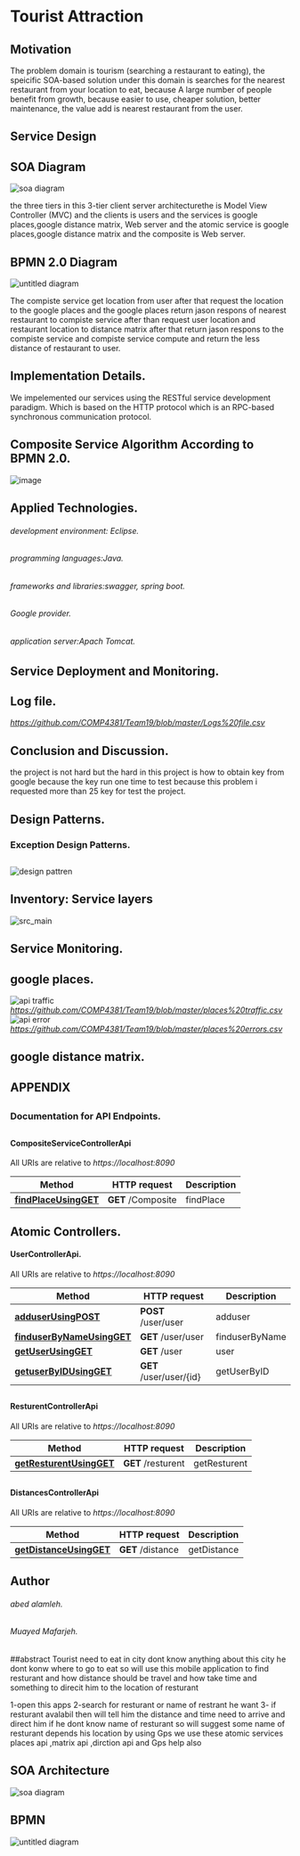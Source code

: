 # Tourist Attraction

## Motivation
The problem domain is tourism (searching a restaurant to eating), the speicific SOA-based solution under this domain is searches for the nearest restaurant from your location to eat, because A large number of people benefit from growth, because easier to use, cheaper solution, better maintenance, the value add is nearest restaurant from the user.
## Service Design
## SOA Diagram
![soa diagram](https://user-images.githubusercontent.com/44411022/49698719-4233af00-fb7c-11e8-95a7-235132dfa9e7.png)

the three tiers in this 3-tier client server architecturethe is Model View Controller (MVC) and the clients is users and the services is google places,google distance matrix, Web server and the atomic service is google places,google distance matrix and the composite is Web server.


## BPMN 2.0 Diagram 
![untitled diagram](https://user-images.githubusercontent.com/44411022/49698740-ace4ea80-fb7c-11e8-9825-6561692f7431.png)

The compiste service get location from user after that request the location to the google places and the google places return jason respons of nearest restaurant to compiste service after than request user location and restaurant location to distance matrix after
that return jason respons to the compiste service and compiste service compute and return  the less distance of restaurant to user.

## Implementation Details.
We impelemented our services using the RESTful service development paradigm. Which is based on the HTTP protocol which is an RPC-based synchronous communication protocol.
## Composite Service Algorithm According to BPMN 2.0.
![image](https://user-images.githubusercontent.com/34231700/50542680-edf47b80-0bcb-11e9-8d1e-8ac16427a94f.png)
## Applied Technologies.
 ###### development environment: Eclipse. 
 ###### programming languages:Java.
 ###### frameworks and libraries:swagger, spring boot.
 ###### Google provider.
 ###### application server:Apach Tomcat.
 ## Service Deployment and Monitoring.
 ## Log file.
 *https://github.com/COMP4381/Team19/blob/master/Logs%20file.csv*
## Conclusion and Discussion.
the project is not hard but the hard in this project is how to obtain key from google because the key run one time to test because this problem i requested more than 25 key for test the project.
 ## Design Patterns.
 ### Exception Design Patterns.
 ##
 ![design pattren](https://user-images.githubusercontent.com/44411022/50542821-1c963600-0b7b-11e9-91f8-f307b9eee570.png)
 
 ## Inventory: Service layers
 ![src_main](https://user-images.githubusercontent.com/44411022/50542850-6a5f6e00-0b7c-11e9-9bb7-168ca784eecc.png)
 ## Service Monitoring.
 ## google places.
 ![api traffic](https://user-images.githubusercontent.com/34231700/50550742-6b78c400-0c7e-11e9-8880-b3795cd3214d.PNG)
*https://github.com/COMP4381/Team19/blob/master/places%20traffic.csv*
![api error](https://user-images.githubusercontent.com/34231700/50550758-aaa71500-0c7e-11e9-87a7-d22cdf8b7772.PNG)
*https://github.com/COMP4381/Team19/blob/master/places%20errors.csv*
 ## google distance matrix.
 
 
 
 ## APPENDIX
 ##
 ### Documentation for API Endpoints.
 ##
 #### CompositeServiceControllerApi


All URIs are relative to *https://localhost:8090*

Method | HTTP request | Description
------------- | ------------- | -------------
[**findPlaceUsingGET**](CompositeControllerApi.md#findPlaceUsingGET) | **GET** /Composite | findPlace

##


## Atomic Controllers.
#### UserControllerApi.

All URIs are relative to *https://localhost:8090*

Method | HTTP request | Description
------------- | ------------- | -------------
[**adduserUsingPOST**](UserControllerApi.md#adduserUsingPOST) | **POST** /user/user | adduser
[**finduserByNameUsingGET**](UserControllerApi.md#finduserByNameUsingGET) | **GET** /user/user | finduserByName
[**getUserUsingGET**](UserControllerApi.md#getUserUsingGET) | **GET** /user | user
[**getuserByIDUsingGET**](UserControllerApi.md#getuserByIDUsingGET) | **GET** /user/user/{id} | getUserByID

##
#### ResturentControllerApi

All URIs are relative to *https://localhost:8090*

Method | HTTP request | Description
------------- | ------------- | -------------
[**getResturentUsingGET**](ResturentControllerApi.md#getResturentUsingGET) | **GET** /resturent | getResturent

##
#### DistancesControllerApi

All URIs are relative to *https://localhost:8090*

Method | HTTP request | Description
------------- | ------------- | -------------
[**getDistanceUsingGET**](DistancesControllerApi.md#getDistanceUsingGET) | **GET** /distance | getDistance

##



## Author
###### abed alamleh.
###### Muayed Mafarjeh.

##

##abstract
Tourist need to eat in city dont know anything about this city 
he dont konw where to go to eat  so will use this mobile application 
to find resturant and how distance should be travel and how take time and something to direcit him to 
the location of resturant 

1-open this apps
2-search for resturant or name of restrant he want 
3- if resturant avalabil then will tell him the distance and time need to arrive and direct him 
if he dont know name of resturant so will suggest some name of resturant depends his location by using Gps
we use these atomic services  places api ,matrix api ,dirction api and Gps help also
## 
## SOA Architecture
![soa diagram](https://user-images.githubusercontent.com/44411022/49698719-4233af00-fb7c-11e8-95a7-235132dfa9e7.png)

##
## BPMN 
![untitled diagram](https://user-images.githubusercontent.com/44411022/49698740-ace4ea80-fb7c-11e8-9825-6561692f7431.png)

